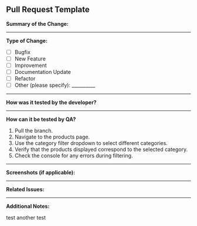 ## Pull Request Template

**Summary of the Change:**
<!-- Provide a brief description of the changes made. Explain what the PR does and why it’s needed. -->

---

**Type of Change:**
<!-- Please select one or more of the following: -->
- [ ] Bugfix
- [ ] New Feature
- [ ] Improvement
- [ ] Documentation Update
- [ ] Refactor
- [ ] Other (please specify): __________

---

**How was it tested by the developer?**
<!-- Describe the testing process performed by the developer. Include details like unit tests, integration tests, manual testing, etc. -->

---

**How can it be tested by QA?**
<!-- Provide clear steps for QA to follow in order to test the changes. Include any necessary setup or configurations. -->

1. Pull the branch.
2. Navigate to the products page.
3. Use the category filter dropdown to select different categories.
4. Verify that the products displayed correspond to the selected category.
5. Check the console for any errors during filtering.

---

**Screenshots (if applicable):**
<!-- Include any relevant screenshots or visual changes. This can help reviewers understand the impact of the changes. -->

---

**Related Issues:**
<!-- Reference any related issues or tasks. E.g., "Fixes #123" -->

---

**Additional Notes:**
<!-- Any other information or context that may be relevant for reviewers. -->
test
another test